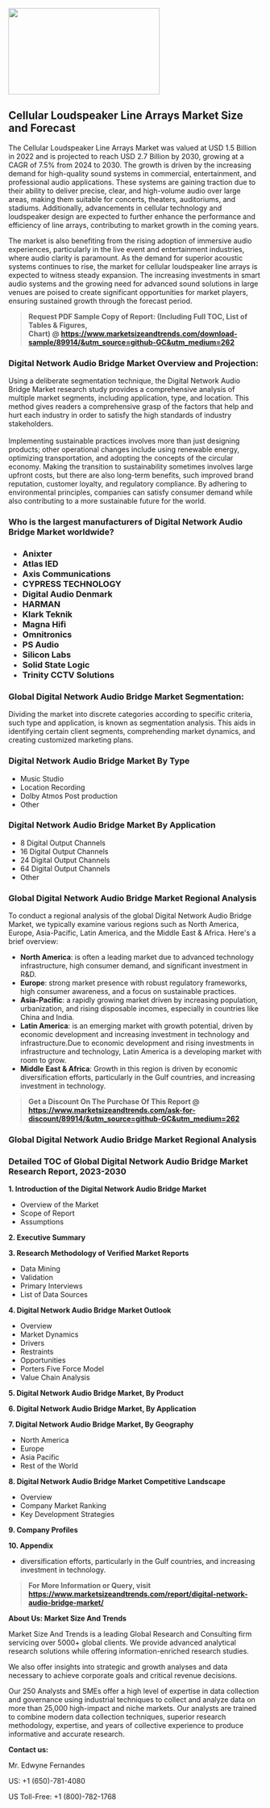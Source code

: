 <p><img class="alignnone size-medium wp-image-20088" src="https://ffe5etoiles.com/wp-content/uploads/2024/12/MST1-300x171.png" alt="" width="300" height="171" /></p><h2>Cellular Loudspeaker Line Arrays Market Size and Forecast</h2><p>The Cellular Loudspeaker Line Arrays Market was valued at USD 1.5 Billion in 2022 and is projected to reach USD 2.7 Billion by 2030, growing at a CAGR of 7.5% from 2024 to 2030. The growth is driven by the increasing demand for high-quality sound systems in commercial, entertainment, and professional audio applications. These systems are gaining traction due to their ability to deliver precise, clear, and high-volume audio over large areas, making them suitable for concerts, theaters, auditoriums, and stadiums. Additionally, advancements in cellular technology and loudspeaker design are expected to further enhance the performance and efficiency of line arrays, contributing to market growth in the coming years.</p><p>The market is also benefiting from the rising adoption of immersive audio experiences, particularly in the live event and entertainment industries, where audio clarity is paramount. As the demand for superior acoustic systems continues to rise, the market for cellular loudspeaker line arrays is expected to witness steady expansion. The increasing investments in smart audio systems and the growing need for advanced sound solutions in large venues are poised to create significant opportunities for market players, ensuring sustained growth through the forecast period.</p></p><blockquote id="" class=""><strong>Request PDF Sample Copy of Report: (Including Full TOC, List of Tables &amp; Figures, Chart)&nbsp;@&nbsp;<strong><a href="https://www.marketsizeandtrends.com/download-sample/89914/&utm_source=github-GC&utm_medium=262" target="_blank">https://www.marketsizeandtrends.com/download-sample/89914/&utm_source=github-GC&utm_medium=262</a></strong></strong></blockquote><h3 id="" class="">Digital Network Audio Bridge Market&nbsp;Overview and Projection:</h3><p id="" class="">Using a deliberate segmentation technique, the Digital Network Audio Bridge Market research study provides a comprehensive analysis of multiple market segments, including application, type, and location. This method gives readers a comprehensive grasp of the factors that help and hurt each industry in order to satisfy the high standards of industry stakeholders. <br /> <br />Implementing sustainable practices involves more than just designing products; other operational changes include using renewable energy, optimizing transportation, and adopting the concepts of the circular economy. Making the transition to sustainability sometimes involves large upfront costs, but there are also long-term benefits, such improved brand reputation, customer loyalty, and regulatory compliance. By adhering to environmental principles, companies can satisfy consumer demand while also contributing to a more sustainable future for the world.</p><h3 id="" class="">Who is the largest manufacturers of&nbsp;Digital Network Audio Bridge Market worldwide?</h3><h3 class=""><p><ul><li>Anixter </li><li> Atlas IED </li><li> Axis Communications </li><li> CYPRESS TECHNOLOGY </li><li> Digital Audio Denmark </li><li> HARMAN </li><li> Klark Teknik </li><li> Magna Hifi </li><li> Omnitronics </li><li> PS Audio </li><li> Silicon Labs </li><li> Solid State Logic </li><li> Trinity CCTV Solutions</li></ul></p></h3><h3 id="" class="">Global&nbsp;Digital Network Audio Bridge Market Segmentation:</h3><p id="" class="">Dividing the market into discrete categories according to specific criteria, such type and application, is known as segmentation analysis. This aids in identifying certain client segments, comprehending market dynamics, and creating customized marketing plans.</p><h3 id="" class="">Digital Network Audio Bridge Market&nbsp;By Type</h3><p><p><ul><li>Music Studio</li><li> Location Recording</li><li> Dolby Atmos Post production</li><li> Other</p></li></ul></p></p><h3 id="" class="">Digital Network Audio Bridge Market&nbsp;By Application</h3><p class=""><p><ul><li>8 Digital Output Channels</li><li> 16 Digital Output Channels</li><li> 24 Digital Output Channels</li><li> 64 Digital Output Channels</li><li> Other</li></ul></p></p><h3 id="" class="">Global Digital Network Audio Bridge Market Regional Analysis</h3><p id="" class="">To conduct a regional analysis of the global Digital Network Audio Bridge Market, we typically examine various regions such as North America, Europe, Asia-Pacific, Latin America, and the Middle East &amp; Africa. Here's a brief overview:</p><ul><li><strong>North America</strong>: is often a leading market due to advanced technology infrastructure, high consumer demand, and significant investment in R&amp;D.</li><li><strong>Europe</strong>: strong market presence with robust regulatory frameworks, high consumer awareness, and a focus on sustainable practices.</li><li><strong>Asia-Pacific</strong>: a rapidly growing market driven by increasing population, urbanization, and rising disposable incomes, especially in countries like China and India.</li><li><strong>Latin America</strong>: is an emerging market with growth potential, driven by economic development and increasing investment in technology and infrastructure.Due to economic development and rising investments in infrastructure and technology, Latin America is a developing market with room to grow.</li><li><strong>Middle East &amp; Africa</strong>: Growth in this region is driven by economic diversification efforts, particularly in the Gulf countries, and increasing investment in technology.</li></ul><blockquote id="" class=""><strong>Get a Discount On The Purchase Of This Report @ <strong><a href="https://www.marketsizeandtrends.com/ask-for-discount/89914/&utm_source=github-GC&utm_medium=262" target="_blank">https://www.marketsizeandtrends.com/ask-for-discount/89914/&utm_source=github-GC&utm_medium=262</a></strong></strong></blockquote><h3 id="" class="">Global Digital Network Audio Bridge Market Regional Analysis</h3><h3 id="" class="">Detailed TOC of Global Digital Network Audio Bridge Market Research Report, 2023-2030</h3><p id="" class=""><strong>1. Introduction of the Digital Network Audio Bridge Market</strong></p><ul><li>Overview of the Market</li><li>Scope of Report</li><li>Assumptions</li></ul><p id="" class=""><strong>2. Executive Summary</strong></p><p id="" class=""><strong>3. Research Methodology of Verified Market Reports</strong></p><ul><li>Data Mining</li><li>Validation</li><li>Primary Interviews</li><li>List of Data Sources</li></ul><p id="" class=""><strong>4. Digital Network Audio Bridge Market Outlook</strong></p><ul><li>Overview</li><li>Market Dynamics</li><li>Drivers</li><li>Restraints</li><li>Opportunities</li><li>Porters Five Force Model</li><li>Value Chain Analysis</li></ul><p id="" class=""><strong>5. Digital Network Audio Bridge Market, By Product</strong></p><p id="" class=""><strong>6. Digital Network Audio Bridge Market, By Application</strong></p><p id="" class=""><strong>7. Digital Network Audio Bridge Market, By Geography</strong></p><ul><li>North America</li><li>Europe</li><li>Asia Pacific</li><li>Rest of the World</li></ul><p id="" class=""><strong>8. Digital Network Audio Bridge Market Competitive Landscape</strong></p><ul><li>Overview</li><li>Company Market Ranking</li><li>Key Development Strategies</li></ul><p id="" class=""><strong>9. Company Profiles</strong></p><p id="" class=""><strong>10. Appendix</strong></p><ul><li>diversification efforts, particularly in the Gulf countries, and increasing investment in technology.</li></ul><blockquote id="" class=""><strong>For More Information or Query, visit <strong><strong><a href="https://www.marketsizeandtrends.com/report/digital-network-audio-bridge-market/" target="_blank">https://www.marketsizeandtrends.com/report/digital-network-audio-bridge-market/</a></strong></strong></strong></blockquote><p id="" class=""><strong>About Us: Market Size And Trends</strong></p><p id="" class="">Market Size And Trends is a leading Global Research and Consulting firm servicing over 5000+ global clients. We provide advanced analytical research solutions while offering information-enriched research studies.</p><p id="" class="">We also offer insights into strategic and growth analyses and data necessary to achieve corporate goals and critical revenue decisions.</p><p id="" class="">Our 250 Analysts and SMEs offer a high level of expertise in data collection and governance using industrial techniques to collect and analyze data on more than 25,000 high-impact and niche markets. Our analysts are trained to combine modern data collection techniques, superior research methodology, expertise, and years of collective experience to produce informative and accurate research.</p><p id="" class=""><strong>Contact us:</strong></p><p id="" class="">Mr. Edwyne Fernandes</p><p id="" class="">US: +1 (650)-781-4080</p><p id="" class="">US Toll-Free: +1 (800)-782-1768</p>
